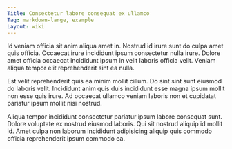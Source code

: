 ```yaml
---
Title: Consectetur labore consequat ex ullamco
Tag: markdown-large, example
Layout: wiki
---
```

Id veniam officia sit anim aliqua amet in. Nostrud id irure sunt do culpa amet quis officia. Occaecat irure incididunt ipsum consectetur nulla irure. Dolore amet officia occaecat incididunt ipsum in velit laboris officia velit. Veniam aliqua tempor elit reprehenderit sint ea nulla.

Est velit reprehenderit quis ea minim mollit cillum. Do sint sint sunt eiusmod do laboris velit. Incididunt anim quis duis incididunt esse magna ipsum mollit non esse quis irure. Ad occaecat ullamco veniam laboris non et cupidatat pariatur ipsum mollit nisi nostrud.

Aliqua tempor incididunt consectetur pariatur ipsum labore consequat sunt. Dolore voluptate ex nostrud eiusmod laboris. Qui sit nostrud aliquip id mollit id. Amet culpa non laborum incididunt adipisicing aliquip quis commodo officia reprehenderit ipsum commodo ea.